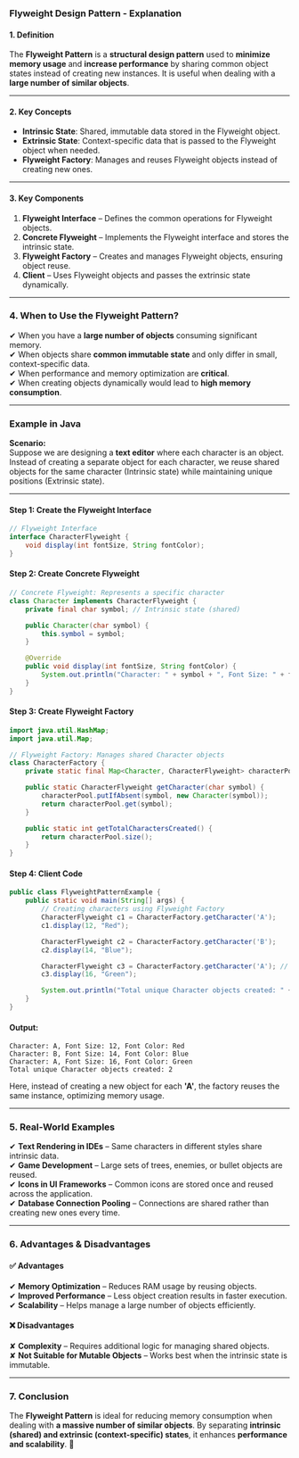 ### **Flyweight Design Pattern - Explanation**  

#### **1. Definition**  
The **Flyweight Pattern** is a **structural design pattern** used to **minimize memory usage** and **increase performance** by sharing common object states instead of creating new instances. It is useful when dealing with a **large number of similar objects**.  

---

#### **2. Key Concepts**  
- **Intrinsic State**: Shared, immutable data stored in the Flyweight object.  
- **Extrinsic State**: Context-specific data that is passed to the Flyweight object when needed.  
- **Flyweight Factory**: Manages and reuses Flyweight objects instead of creating new ones.  

---

#### **3. Key Components**  
1. **Flyweight Interface** – Defines the common operations for Flyweight objects.  
2. **Concrete Flyweight** – Implements the Flyweight interface and stores the intrinsic state.  
3. **Flyweight Factory** – Creates and manages Flyweight objects, ensuring object reuse.  
4. **Client** – Uses Flyweight objects and passes the extrinsic state dynamically.  

---

### **4. When to Use the Flyweight Pattern?**  
✔ When you have a **large number of objects** consuming significant memory.  
✔ When objects share **common immutable state** and only differ in small, context-specific data.  
✔ When performance and memory optimization are **critical**.  
✔ When creating objects dynamically would lead to **high memory consumption**.  

---

### **Example in Java**  
**Scenario:**  
Suppose we are designing a **text editor** where each character is an object. Instead of creating a separate object for each character, we reuse shared objects for the same character (Intrinsic state) while maintaining unique positions (Extrinsic state).  

---

#### **Step 1: Create the Flyweight Interface**
```java
// Flyweight Interface
interface CharacterFlyweight {
    void display(int fontSize, String fontColor);
}
```

#### **Step 2: Create Concrete Flyweight**
```java
// Concrete Flyweight: Represents a specific character
class Character implements CharacterFlyweight {
    private final char symbol; // Intrinsic state (shared)

    public Character(char symbol) {
        this.symbol = symbol;
    }

    @Override
    public void display(int fontSize, String fontColor) {
        System.out.println("Character: " + symbol + ", Font Size: " + fontSize + ", Font Color: " + fontColor);
    }
}
```

#### **Step 3: Create Flyweight Factory**
```java
import java.util.HashMap;
import java.util.Map;

// Flyweight Factory: Manages shared Character objects
class CharacterFactory {
    private static final Map<Character, CharacterFlyweight> characterPool = new HashMap<>();

    public static CharacterFlyweight getCharacter(char symbol) {
        characterPool.putIfAbsent(symbol, new Character(symbol));
        return characterPool.get(symbol);
    }

    public static int getTotalCharactersCreated() {
        return characterPool.size();
    }
}
```

#### **Step 4: Client Code**
```java
public class FlyweightPatternExample {
    public static void main(String[] args) {
        // Creating characters using Flyweight Factory
        CharacterFlyweight c1 = CharacterFactory.getCharacter('A');
        c1.display(12, "Red");

        CharacterFlyweight c2 = CharacterFactory.getCharacter('B');
        c2.display(14, "Blue");

        CharacterFlyweight c3 = CharacterFactory.getCharacter('A'); // Reusing 'A'
        c3.display(16, "Green");

        System.out.println("Total unique Character objects created: " + CharacterFactory.getTotalCharactersCreated());
    }
}
```

#### **Output:**
```
Character: A, Font Size: 12, Font Color: Red
Character: B, Font Size: 14, Font Color: Blue
Character: A, Font Size: 16, Font Color: Green
Total unique Character objects created: 2
```

Here, instead of creating a new object for each **'A'**, the factory reuses the same instance, optimizing memory usage.

---

### **5. Real-World Examples**
✔ **Text Rendering in IDEs** – Same characters in different styles share intrinsic data.  
✔ **Game Development** – Large sets of trees, enemies, or bullet objects are reused.  
✔ **Icons in UI Frameworks** – Common icons are stored once and reused across the application.  
✔ **Database Connection Pooling** – Connections are shared rather than creating new ones every time.  

---

### **6. Advantages & Disadvantages**
#### ✅ **Advantages**  
✔ **Memory Optimization** – Reduces RAM usage by reusing objects.  
✔ **Improved Performance** – Less object creation results in faster execution.  
✔ **Scalability** – Helps manage a large number of objects efficiently.  

#### ❌ **Disadvantages**  
✘ **Complexity** – Requires additional logic for managing shared objects.  
✘ **Not Suitable for Mutable Objects** – Works best when the intrinsic state is immutable.  

---

### **7. Conclusion**  
The **Flyweight Pattern** is ideal for reducing memory consumption when dealing with **a massive number of similar objects**. By separating **intrinsic (shared) and extrinsic (context-specific) states**, it enhances **performance and scalability**. 🚀

